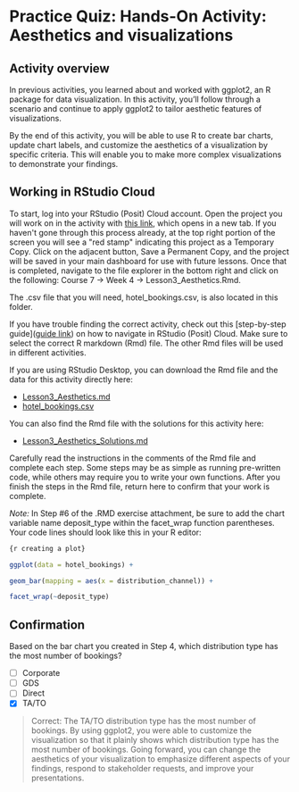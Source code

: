 # Practice Quiz: Hands-On Activity: Aesthetics and visualizations

## Activity overview

In previous activities, you learned about and worked with ggplot2, an R package for data visualization. In this activity, you’ll follow through a scenario and continue to apply ggplot2 to tailor aesthetic features of visualizations.

By the end of this activity, you will be able to use R to create bar charts, update chart labels, and customize the aesthetics of a visualization by specific criteria. This will enable you to make more complex visualizations to demonstrate your findings.

## Working in RStudio Cloud

To start, log into your RStudio (Posit) Cloud account. Open the project you will work on in the activity with [this link](https://posit.cloud/content/6208304), which opens in a new tab. If you haven't gone through this process already, at the top right portion of the screen you will see a "red stamp" indicating this project as a Temporary Copy. Click on the adjacent button, Save a Permanent Copy, and the project will be saved in your main dashboard for use with future lessons. Once that is completed, navigate to the file explorer in the bottom right and click on the following: Course 7 -> Week 4 -> Lesson3_Aesthetics.Rmd.

The .csv file that you will need, hotel_bookings.csv, is also located in this folder.

If you have trouble finding the correct activity, check out this [step-by-step guide]([guide link](https://scribehow.com/shared/Access_and_Install_Course_Material_for_Lesson_3__JGhlL8PLSxuqtK2KRWZkJw)) on how to navigate in RStudio (Posit) Cloud. Make sure to select the correct R markdown (Rmd) file. The other Rmd files will be used in different activities.

If you are using RStudio Desktop, you can download the Rmd file and the data for this activity directly here:

- [Lesson3_Aesthetics.md](./resources/Lesson3_Aesthetics.md)
- [hotel_bookings.csv](../../module-3_working-with-data-in-R/p1_explore-data-and-R/resources/hotel_bookings.csv)

You can also find the Rmd file with the solutions for this activity here:

- [Lesson3_Aesthetics_Solutions.md](./resources/Lesson3_Aesthetics_Solutions.md)

Carefully read the instructions in the comments of the Rmd file and complete each step. Some steps may be as simple as running pre-written code, while others may require you to write your own functions. After you finish the steps in the Rmd file, return here to confirm that your work is complete.

*Note:* In Step #6 of the .RMD exercise attachment, be sure to add the chart variable name deposit_type within the facet_wrap function parentheses. Your code lines should look like this in your R editor:

```R
{r creating a plot} 

ggplot(data = hotel_bookings) +   

geom_bar(mapping = aes(x = distribution_channel)) +   

facet_wrap(~deposit_type)
```

## Confirmation

Based on the bar chart you created in Step 4, which distribution type has the most number of bookings?

- [ ] Corporate
- [ ] GDS
- [ ] Direct
- [x] TA/TO

> Correct: The TA/TO distribution type has the most number of bookings. By using ggplot2, you were able to customize the visualization so that it plainly shows which distribution type has the most number of bookings. Going forward, you can change the aesthetics of your visualization to emphasize different aspects of your findings, respond to stakeholder requests, and improve your presentations.

